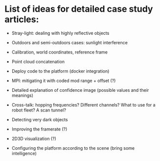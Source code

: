 # List of ideas for detailed case study articles:

- Stray-light: dealing with highly reflective objects
- Outdoors and semi-outdoors cases: sunlight interference
- Calibration, world coordinates, reference frame
- Point cloud concatenation
- Deploy code to the platform (docker integration)
- MPI: mitigating it with coded mod range + offset (?)
- Detailed explanation of confidence image (possible values and their meanings)
- Cross-talk: hopping frequencies? Different channels? What to use for a robot fleet? A scan tunnel?
- Detecting very dark objects

- Improving the framerate (?)
- 2D3D visualization (?)
- Configuring the platform according to the scene (bring some intelligence)
